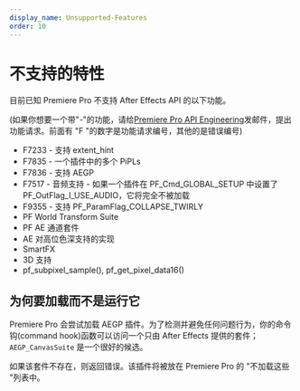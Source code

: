 ```yaml
---
display_name: Unsupported-Features
order: 10
---
```


# 不支持的特性

目前已知 Premiere Pro 不支持 After Effects API 的以下功能。

(如果你想要一个带"-"的功能，请给[Premiere Pro API Engineering](mailto:bbb%40adobe.com)发邮件，提出功能请求。前面有 "F "的数字是功能请求编号，其他的是错误编号)

- F7233 - 支持 extent_hint
- F7835 - 一个插件中的多个 PiPLs
- F7836 - 支持 AEGP
- F7517 - 音频支持 - 如果一个插件在 PF_Cmd_GLOBAL_SETUP 中设置了 PF_OutFlag_I_USE_AUDIO，它将完全不被加载
- F9355 - 支持 PF_ParamFlag_COLLAPSE_TWIRLY
- PF World Transform Suite
- PF AE 通道套件
- AE 对高位色深支持的实现
- SmartFX
- 3D 支持
- pf_subpixel_sample(), pf_get_pixel_data16()

## 为何要加载而不是运行它

Premiere Pro 会尝试加载 AEGP 插件。为了检测并避免任何问题行为，你的命令钩(command hook)函数可以访问一个只由 After Effects 提供的套件；`AEGP_CanvasSuite` 是一个很好的候选。

如果该套件不存在，则返回错误。该插件将被放在 Premiere Pro 的 "不加载这些 "列表中。
